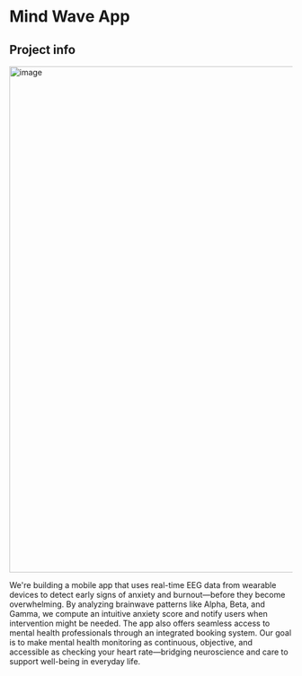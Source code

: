 # Mind Wave App

## Project info

<img width="1905" height="902" alt="image" src="https://github.com/user-attachments/assets/df907dab-1c4c-4d07-9edf-d6ab3409af83" />



We're building a mobile app that uses real-time EEG data from wearable devices to detect early signs of anxiety and burnout—before they become overwhelming. By analyzing brainwave patterns like Alpha, Beta, and Gamma, we compute an intuitive anxiety score and notify users when intervention might be needed. The app also offers seamless access to mental health professionals through an integrated booking system. Our goal is to make mental health monitoring as continuous, objective, and accessible as checking your heart rate—bridging neuroscience and care to support well-being in everyday life.
